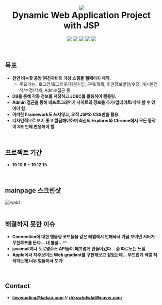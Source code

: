 <h1 align="center">
  <img src = "https://user-images.githubusercontent.com/29548128/71737561-5a692100-2e97-11ea-89bd-ab48c9622d7f.png"><br/>
  Dynamic Web Application Project with JSP
</h1>
<p align="center">
  <img src = "https://img.shields.io/badge/Language-JSP-green"> <img src = "https://img.shields.io/badge/Language-Java-red"> <img src = "https://img.shields.io/badge/Language-JavaScript-orenge"> <img src = "https://img.shields.io/badge/Language-SQL-yellowgreen"> <img src = "https://img.shields.io/badge/license-MIT-blue">
</p>
<br/>

## 목표
- **천연 비누꽃 공방 ㈜천자비의 가상 쇼핑몰 웹페이지 제작.**
  - 주요기능 : 로그인/로그아웃/회원가입, 구매/목록, 회원정보열람/수정, 게시판검색/수정/삭제, Admin접근 등
- **DB를 통해 각종 정보를 저장하고 JDBC를 활용하여 핸들링.**
- **Admin 접근을 통해 비프로그래머가 사이트의 정보를 추가/업데이트/삭제 할 수 있어야 함.**
- **어떠한 Framework도 쓰지않고, 오직 JSP와 CSS만을 활용.**
- **디자인적으로 보기 좋고 깔끔해야하며 최신의 Explorer와 Chrome에서 모든 동작이 3초 안에 반응해야 함.**
<br/>

## 프로젝트 기간
- **19.10.8 ~ 19.12.15**
<br/>

## mainpage 스크린샷
![web1](https://user-images.githubusercontent.com/29548128/71737099-11fd3380-2e96-11ea-9b63-fd8f52095872.jpg)
<br/><br/>

## 해결하지 못한 이슈
- **Connection에 대한 핸들링 코드들을 같은 레벨에서 안해놔서 가끔 꼬이면 서버가 무한루프를 돈다... 내 불찰...^^**
- **javamail이나 도로명주소 API들이 매끄럽게 안들어갔다... 좀 따로노는 느낌**
- **Apple에서 자주보이는 Web gradiant를 구현해보고 싶었는데... 부드럽게 색깔 처리하는게 너무 힘들어서 포기!**
<br/>

## Contact
- **ilovecoding@kakao.com // rhkswhdwkd@naver.com** 

